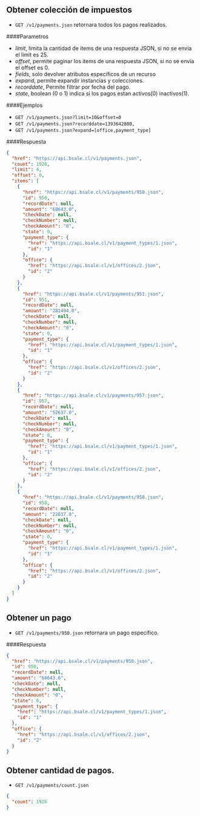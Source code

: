 Obtener colección de impuestos
------------------------------

* `GET /v1/payments.json` retornara todos los pagos realizados.

####Parametros

- *limit*, limita la cantidad de items de una respuesta JSON, si no se envia el limit es 25.
- *offset*, permite paginar los items de una respuesta JSON, si no se envia el offset es 0.
- *fields*, solo devolver atributos especificos de un recurso
- *expand*, permite expandir instancias y colecciones.
- *recorddate*, Permite filtrar por fecha del pago.
- *state*, boolean (0 o 1) indica si los pagos estan activos(0) inactivos(1).

####Ejemplos

* `GET /v1/payments.json?limit=10&offset=0`
* `GET /v1/payments.json?recorddate=1393642800,`
* `GET /v1/payments.json?expand=[office,payment_type]`

####Respuesta
```json
{
  "href": "https://api.bsale.cl/v1/payments.json",
  "count": 1926,
  "limit": 4,
  "offset": 0,
  "items": [
    {
      "href": "https://api.bsale.cl/v1/payments/950.json",
      "id": 950,
      "recordDate": null,
      "amount": "68643.0",
      "checkDate": null,
      "checkNumber": null,
      "checkAmount": "0",
      "state": 0,
      "payment_type": {
        "href": "https://api.bsale.cl/v1/payment_types/1.json",
        "id": "1"
      },
      "office": {
        "href": "https://api.bsale.cl/v1/offices/2.json",
        "id": "2"
      }
    },
    {
      "href": "https://api.bsale.cl/v1/payments/951.json",
      "id": 951,
      "recordDate": null,
      "amount": "281494.0",
      "checkDate": null,
      "checkNumber": null,
      "checkAmount": "0",
      "state": 0,
      "payment_type": {
        "href": "https://api.bsale.cl/v1/payment_types/1.json",
        "id": "1"
      },
      "office": {
        "href": "https://api.bsale.cl/v1/offices/2.json",
        "id": "2"
      }
    },
    {
      "href": "https://api.bsale.cl/v1/payments/957.json",
      "id": 957,
      "recordDate": null,
      "amount": "52637.0",
      "checkDate": null,
      "checkNumber": null,
      "checkAmount": "0",
      "state": 0,
      "payment_type": {
        "href": "https://api.bsale.cl/v1/payment_types/1.json",
        "id": "1"
      },
      "office": {
        "href": "https://api.bsale.cl/v1/offices/2.json",
        "id": "2"
      }
    },
    {
      "href": "https://api.bsale.cl/v1/payments/958.json",
      "id": 958,
      "recordDate": null,
      "amount": "22837.0",
      "checkDate": null,
      "checkNumber": null,
      "checkAmount": "0",
      "state": 0,
      "payment_type": {
        "href": "https://api.bsale.cl/v1/payment_types/1.json",
        "id": "1"
      },
      "office": {
        "href": "https://api.bsale.cl/v1/offices/2.json",
        "id": "2"
      }
    }
  ]
}
```
Obtener un pago
---------------

* `GET /v1/payments/950.json` retornara un pago específico.

####Respuesta
```json
{
  "href": "https://api.bsale.cl/v1/payments/950.json",
  "id": 950,
  "recordDate": null,
  "amount": "68643.0",
  "checkDate": null,
  "checkNumber": null,
  "checkAmount": "0",
  "state": 0,
  "payment_type": {
    "href": "https://api.bsale.cl/v1/payment_types/1.json",
    "id": "1"
  },
  "office": {
    "href": "https://api.bsale.cl/v1/offices/2.json",
    "id": "2"
  }
}
```
Obtener cantidad de pagos.
--------------------------

* `GET /v1/payments/count.json`
```json
{
  "count": 1926
}
```
